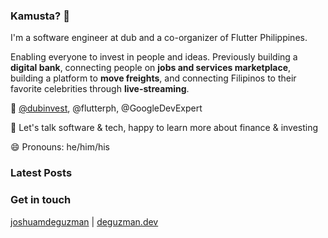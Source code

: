 ### Kamusta? 👋

I'm a software engineer at dub and a co-organizer of Flutter Philippines.

Enabling everyone to invest in people and ideas. Previously building a **digital bank**, connecting people on **jobs and services marketplace**, building a platform to **move freights**, and connecting Filipinos to their favorite celebrities through **live-streaming**.

🏢 [@dubinvest](dubinvesting.webflow.io), @flutterph, @GoogleDevExpert

💬 Let's talk software & tech, happy to learn more about finance & investing

😄 Pronouns: he/him/his

### Latest Posts

<!-- BLOG-POST-LIST:START -->
<!-- BLOG-POST-LIST:END -->

### Get in touch

[joshuamdeguzman](https://twitter.com/joshuamdeguzman) | [deguzman.dev](https://deguzman.dev)

